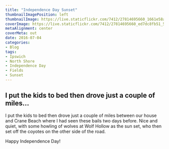```yaml
---
title: "Independence Day Sunset"
thumbnailImagePosition: left
thumbnailImage: https://live.staticflickr.com/7412/27814695660_1661e58af7_m.jpg
coverImage: https://live.staticflickr.com/7412/27814695660_ed7dc8fb51_5k.jpg
metaAlignment: center
coverMeta: out
date: 2016-07-04
categories:
- Blog
tags:
- Ipswich
- North Shore
- Independence Day
- Fields
- Sunset
---
```

I put the kids to bed then drove just a couple of miles...
---
<!--more-->
I put the kids to bed then drove just a couple of miles between our house and Crane Beach where I had seen these bails two days before. Nice and quiet, with some howling of wolves at Wolf Hollow as the sun set, who then set off the coyotes on the other side of the road.

Happy Independence Day!
